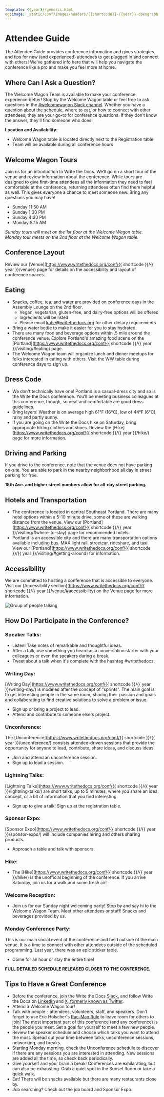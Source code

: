 ```yaml
---
template: {{year}}/generic.html
og:image: _static/conf/images/headers/{{shortcode}}-{{year}}-opengraph.jpg
---
```


# Attendee Guide

The Attendee Guide provides conference information and gives strategies and tips for new (and experienced) attendees to get plugged in and connect with others! We've gathered info here that will help you navigate the conference like a pro and make you feel more at home.

## Where Can I Ask a Question?

The Welcome Wagon Team is available to make your conference experience better! Stop by the Welcome Wagon table or feel free to ask questions in the [#welcomewagon Slack channel](https://www.writethedocs.org/slack/). Whether you have a question about the schedule, where to eat, or how to connect with other attendees, they are your go-to for conference questions. If they don't know the answer, they'll find someone who does!

**Location and Availability:**

- Welcome Wagon table is located directly next to the Registration table
- Team will be available during all conference hours

## Welcome Wagon Tours

Join us for an introduction to Write the Docs. We'll go on a short tour of the venue and review information about the conference. While tours are designed to give first-time attendees all the information they need to feel comfortable at the conference, returning attendees often find them helpful as well. This gives everyone a chance to meet someone new. Bring any questions you may have!

-   Sunday 11:50 AM
-   Sunday 1:30 PM
-   Sunday 4:30 PM
-   Monday 8:15 AM

*Sunday tours will meet on the 1st floor at the Welcome Wagon table. Monday tour meets on the 2nd floor at the Welcome Wagon table.*

## Conference Layout

Review our [Venue](https://www.writethedocs.org/conf/{{ shortcode }}/{{ year }}/venue/) page for details on the accessibility and layout of conference spaces.

## Eating

-   Snacks, coffee, tea, and water are provided on conference days in the Assembly Lounge on the 2nd floor.
    -   Vegan, vegetarian, gluten-free, and dairy-free options will be offered
    -   Ingredients will be listed
    -   Please email katie@writethedocs.org for other dietary requirements
-   Bring a water bottle to make it easier for you to stay hydrated.
-   There are many food and beverage options within .5 mile around the conference venue. Explore Portland's amazing food scene on the [Portland](https://www.writethedocs.org/conf/{{ shortcode }}/{{ year }}/visiting/#eating) page.
-   The Welcome Wagon team will organize lunch and dinner meetups for folks interested in eating with others. Visit the WW table during conference days to sign up.

## Dress Code

-   We don't technically have one! Portland is a casual-dress city and so is the Write the Docs conference. You'll be meeting business colleagues at this conference, though, so neat and comfortable are good dress guidelines.
-   Bring layers! Weather is on average high 61°F (16°C), low of 44°F (6°C), rainy and partly sunny.
-   If you are going on the Write the Docs hike on Saturday, bring appropriate hiking clothes and shoes. Review the [Hike](https://www.writethedocs.org/conf/{{ shortcode }}/{{ year }}/hike/) page for more information.

## Driving and Parking

If you drive to the conference, note that the venue does not have parking on-site. You are able to park in the nearby neighborhood all day in street parking for free.

**15th Ave. and higher street numbers allow for all-day street parking.**

## Hotels and Transportation

-   The conference is located in central Southeast Portland. There are many hotel options within a 5-10 minute drive, some of these are walking distance from the venue. View our [Portland](https://www.writethedocs.org/conf/{{ shortcode }}/{{ year }}/visiting/#where-to-stay) page for recommended hotels.
-   Portland is an accessible city and there are many transportation options available including bus, MAX light rail, streetcar, rideshare, and taxi. View our [Portland](https://www.writethedocs.org/conf/{{ shortcode }}/{{ year }}/visiting/#getting-around) for information.

## Accessibility

We are committed to hosting a conference that is accessible to everyone. Visit our [Accessibility section](https://www.writethedocs.org/conf/{{ shortcode }}/{{ year }}/venue/#accessibility) on the Venue page for more information.

![Group of people talking](/_static/img/2024/attendee-guide.jpg)

## How Do I Participate in the Conference?

### Speaker Talks:

-   Listen! Take notes of remarkable and thoughtful ideas.
-   After a talk, use something you heard as a conversation starter with your colleagues or even the speakers during a break.
-   Tweet about a talk when it's complete with the hashtag #writethedocs.

### Writing Day:

[Writing Day](https://www.writethedocs.org/conf/{{ shortcode }}/{{ year }}/writing-day/) is modeled after the concept of "sprints". The main goal is to get interesting people in the same room, sharing their passion and goals and collaborating to find creative solutions to solve a problem or issue.
- Sign up or bring a project to lead.
- Attend and contribute to someone else's project.

### Unconference:

The [Unconference](https://www.writethedocs.org/conf/{{ shortcode }}/{{ year }}/unconference/) consists attendee-driven sessions that provide the opportunity for anyone to lead, contribute, share ideas, and discuss ideas.
- Join and attend an unconference session.
- Sign up to lead a session.

### Lightning Talks:

[Lightning Talks](https://www.writethedocs.org/conf/{{ shortcode }}/{{ year }}/lightning-talks/) are short talks, up to 5 minutes, where you share an idea, concept, or a bit of information that you find interesting.

-   Sign up to give a talk! Sign up at the registration table.

### Sponsor Expo:

[Sponsor Expo](https://www.writethedocs.org/conf/{{ shortcode }}/{{ year }}/sponsor-expo/) will include companies hiring and others sharing products.
- Approach a table and talk with sponsors.

### Hike:

-   The [Hike](https://www.writethedocs.org/conf/{{ shortcode }}/{{ year }}/hike/) is the unofficial beginning of the conference. If you arrive Saturday, join us for a walk and some fresh air!

### Welcome Reception:

-   Join us for our Sunday night welcoming party! Stop by and say hi to the Welcome Wagon Team. Meet other attendees or staff! Snacks and beverages provided by us.

### Monday Conference Party:

This is our main social event of the conference and held outside of the main venue. It is a time to connect with other attendees outside of the scheduled programming. Last year, there was an epic sticker table.

-   Come for an hour or stay the entire time!

**FULL DETAILED SCHEDULE RELEASED CLOSER TO THE CONFERENCE.**

## Tips to Have a Great Conference

-   Before the conference, join the Write the Docs [Slack](https://www.writethedocs.org/slack/), and follow Write the Docs on [LinkedIn](https://www.linkedin.com/company/18284823/admin/feed/posts/) and [X, formerly known as Twitter](https://twitter.com/writethedocs).
-   Attend a Welcome Wagon tour!
-   Talk with people - attendees, volunteers, staff, and speakers. Don't forget to use Eric Holscher's [Pac-Man Rule](https://www.ericholscher.com/blog/2017/aug/2/pacman-rule-conferences/) to leave room for others to join! The most important part of this conference (and any conference) is the people you meet. Set a goal for yourself to meet a few new people.
-   Review the speaker schedule and choose which talks you want to attend the most. Spread out your time between talks, unconference sessions, networking, and breaks.
-   Starting Monday morning, check the Unconference schedule to discover if there are any sessions you are interested in attending. New sessions are added all the time, so check back periodically.
-   Give yourself and your brain a break! Conferences are exhilarating, but can also be exhausting. Grab a quiet spot in the Sunset Room or take a quick walk.
-   Eat! There will be snacks available but there are many restaurants close by.
-   Job searching? Check out the job board and Sponsor Expo.
